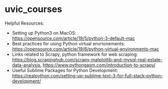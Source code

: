 # uvic_courses

Helpful Resources:
- Setting up Python3 on MacOS: https://opensource.com/article/19/5/python-3-default-mac
- Best practices for using Python virtual envrionements: https://opensource.com/article/19/6/python-virtual-environments-mac
- Links related to Scrapy, python framework for web scraping: https://blog.scrapinghub.com/scrapy-matplotlib-and-mysql-real-estate-data-analysis, https://www.pythongasm.com/introduction-to-scrapy/
- Useful Sublime Packages for Python Development: https://realpython.com/setting-up-sublime-text-3-for-full-stack-python-development/
